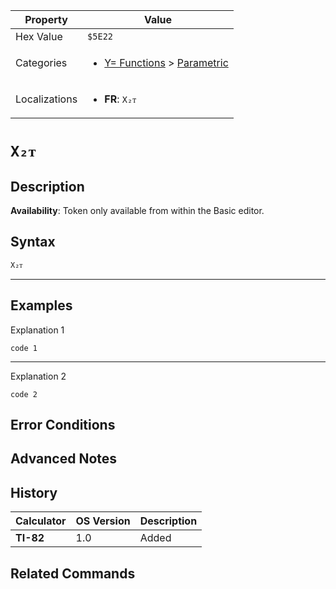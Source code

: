 | Property      | Value |
|---------------|-------|
| Hex Value     | `$5E22`|
| Categories    | <ul><li>[Y= Functions](<../categories/Y= Functions.md>) > [Parametric](<../categories/Y= Functions.md#Parametric>)</li></ul> |
| Localizations | <ul><li><b>FR</b>: `X₂ᴛ`</li></ul> |

# `X₂ᴛ`

## Description



<b>Availability</b>: Token only available from within the Basic editor.

## Syntax
`X₂ᴛ`

<hr>

## Examples

Explanation 1
```ti-basic
code 1
```
---
Explanation 2
```ti-basic
code 2
```

## Error Conditions


## Advanced Notes


## History
| Calculator | OS Version | Description |
|------------|------------|-------------|
| <b>TI-82</b> | 1.0 | Added

## Related Commands

    
